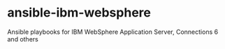 # ansible-ibm-websphere
Ansible playbooks for IBM WebSphere Application Server, Connections 6 and others
